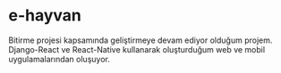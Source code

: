 # e-hayvan
Bitirme projesi kapsamında geliştirmeye devam ediyor olduğum projem. Django-React ve React-Native kullanarak oluşturduğum web ve mobil uygulamalarından oluşuyor.
